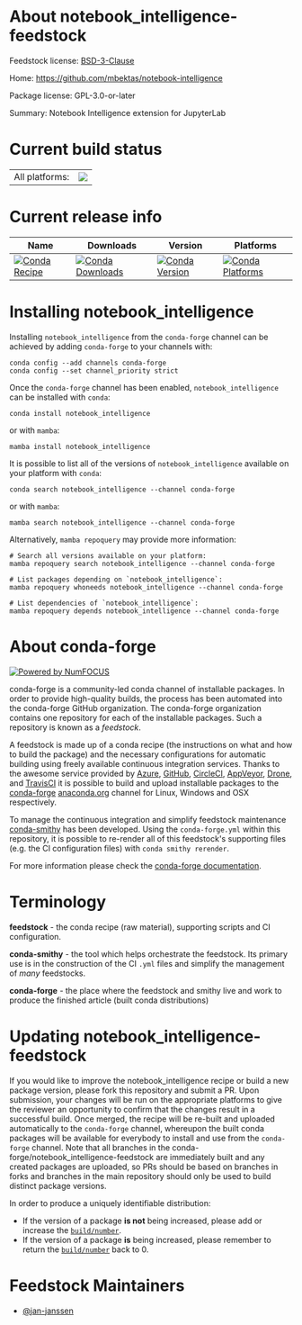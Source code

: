 About notebook_intelligence-feedstock
=====================================

Feedstock license: [BSD-3-Clause](https://github.com/conda-forge/notebook_intelligence-feedstock/blob/main/LICENSE.txt)

Home: https://github.com/mbektas/notebook-intelligence

Package license: GPL-3.0-or-later

Summary: Notebook Intelligence extension for JupyterLab

Current build status
====================


<table><tr><td>All platforms:</td>
    <td>
      <a href="https://dev.azure.com/conda-forge/feedstock-builds/_build/latest?definitionId=24640&branchName=main">
        <img src="https://dev.azure.com/conda-forge/feedstock-builds/_apis/build/status/notebook_intelligence-feedstock?branchName=main">
      </a>
    </td>
  </tr>
</table>

Current release info
====================

| Name | Downloads | Version | Platforms |
| --- | --- | --- | --- |
| [![Conda Recipe](https://img.shields.io/badge/recipe-notebook__intelligence-green.svg)](https://anaconda.org/conda-forge/notebook_intelligence) | [![Conda Downloads](https://img.shields.io/conda/dn/conda-forge/notebook_intelligence.svg)](https://anaconda.org/conda-forge/notebook_intelligence) | [![Conda Version](https://img.shields.io/conda/vn/conda-forge/notebook_intelligence.svg)](https://anaconda.org/conda-forge/notebook_intelligence) | [![Conda Platforms](https://img.shields.io/conda/pn/conda-forge/notebook_intelligence.svg)](https://anaconda.org/conda-forge/notebook_intelligence) |

Installing notebook_intelligence
================================

Installing `notebook_intelligence` from the `conda-forge` channel can be achieved by adding `conda-forge` to your channels with:

```
conda config --add channels conda-forge
conda config --set channel_priority strict
```

Once the `conda-forge` channel has been enabled, `notebook_intelligence` can be installed with `conda`:

```
conda install notebook_intelligence
```

or with `mamba`:

```
mamba install notebook_intelligence
```

It is possible to list all of the versions of `notebook_intelligence` available on your platform with `conda`:

```
conda search notebook_intelligence --channel conda-forge
```

or with `mamba`:

```
mamba search notebook_intelligence --channel conda-forge
```

Alternatively, `mamba repoquery` may provide more information:

```
# Search all versions available on your platform:
mamba repoquery search notebook_intelligence --channel conda-forge

# List packages depending on `notebook_intelligence`:
mamba repoquery whoneeds notebook_intelligence --channel conda-forge

# List dependencies of `notebook_intelligence`:
mamba repoquery depends notebook_intelligence --channel conda-forge
```


About conda-forge
=================

[![Powered by
NumFOCUS](https://img.shields.io/badge/powered%20by-NumFOCUS-orange.svg?style=flat&colorA=E1523D&colorB=007D8A)](https://numfocus.org)

conda-forge is a community-led conda channel of installable packages.
In order to provide high-quality builds, the process has been automated into the
conda-forge GitHub organization. The conda-forge organization contains one repository
for each of the installable packages. Such a repository is known as a *feedstock*.

A feedstock is made up of a conda recipe (the instructions on what and how to build
the package) and the necessary configurations for automatic building using freely
available continuous integration services. Thanks to the awesome service provided by
[Azure](https://azure.microsoft.com/en-us/services/devops/), [GitHub](https://github.com/),
[CircleCI](https://circleci.com/), [AppVeyor](https://www.appveyor.com/),
[Drone](https://cloud.drone.io/welcome), and [TravisCI](https://travis-ci.com/)
it is possible to build and upload installable packages to the
[conda-forge](https://anaconda.org/conda-forge) [anaconda.org](https://anaconda.org/)
channel for Linux, Windows and OSX respectively.

To manage the continuous integration and simplify feedstock maintenance
[conda-smithy](https://github.com/conda-forge/conda-smithy) has been developed.
Using the ``conda-forge.yml`` within this repository, it is possible to re-render all of
this feedstock's supporting files (e.g. the CI configuration files) with ``conda smithy rerender``.

For more information please check the [conda-forge documentation](https://conda-forge.org/docs/).

Terminology
===========

**feedstock** - the conda recipe (raw material), supporting scripts and CI configuration.

**conda-smithy** - the tool which helps orchestrate the feedstock.
                   Its primary use is in the construction of the CI ``.yml`` files
                   and simplify the management of *many* feedstocks.

**conda-forge** - the place where the feedstock and smithy live and work to
                  produce the finished article (built conda distributions)


Updating notebook_intelligence-feedstock
========================================

If you would like to improve the notebook_intelligence recipe or build a new
package version, please fork this repository and submit a PR. Upon submission,
your changes will be run on the appropriate platforms to give the reviewer an
opportunity to confirm that the changes result in a successful build. Once
merged, the recipe will be re-built and uploaded automatically to the
`conda-forge` channel, whereupon the built conda packages will be available for
everybody to install and use from the `conda-forge` channel.
Note that all branches in the conda-forge/notebook_intelligence-feedstock are
immediately built and any created packages are uploaded, so PRs should be based
on branches in forks and branches in the main repository should only be used to
build distinct package versions.

In order to produce a uniquely identifiable distribution:
 * If the version of a package **is not** being increased, please add or increase
   the [``build/number``](https://docs.conda.io/projects/conda-build/en/latest/resources/define-metadata.html#build-number-and-string).
 * If the version of a package **is** being increased, please remember to return
   the [``build/number``](https://docs.conda.io/projects/conda-build/en/latest/resources/define-metadata.html#build-number-and-string)
   back to 0.

Feedstock Maintainers
=====================

* [@jan-janssen](https://github.com/jan-janssen/)

